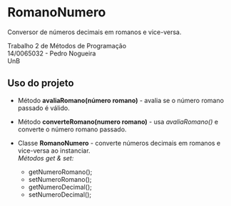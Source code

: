 # RomanoNumero

Conversor de números decimais em romanos e vice-versa.

Trabalho 2 de Métodos de Programação  
14/0065032 - Pedro Nogueira  
UnB  

## Uso do projeto

* Método **avaliaRomano(número romano)** - avalia se o número romano passado é válido.  
* Método **converteRomano(numero romano)** - usa *avaliaRomano()* e converte o número romano passado.  

* Classe **RomanoNumero** - converte números decimais em romanos e vice-versa ao instanciar.  
  *Métodos get & set:*  
   * getNumeroRomano();  
   * setNumeroRomano();  
   * getNumeroDecimal();  
   * setNumeroDecimal();
